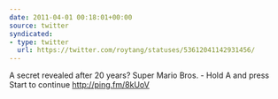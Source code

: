 ```yaml
---
date: 2011-04-01 00:18:01+00:00
source: twitter
syndicated:
- type: twitter
  url: https://twitter.com/roytang/statuses/53612041142931456/
---
```


A secret revealed after 20 years? Super Mario Bros. - Hold A and press Start to continue http://ping.fm/8kUoV